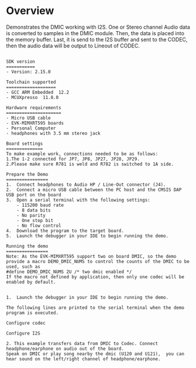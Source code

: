 Overview
========
Demonstrates the DMIC working with I2S. One or Stereo channel Audio data is converted to samples in the DMIC module.
Then, the data is placed into the memory buffer. Last, it is send to the I2S buffer and sent
to the CODEC, then the audio data will be output to Lineout of CODEC.
~~~~~~~~~~~~~~~~~~~~~~~~~~~~~~~~~~~

SDK version
===========
- Version: 2.15.0

Toolchain supported
===================
- GCC ARM Embedded  12.2
- MCUXpresso  11.8.0

Hardware requirements
=====================
- Micro USB cable
- EVK-MIMXRT595 boards
- Personal Computer
- headphones with 3.5 mm stereo jack

Board settings
==============
To make example work, connections needed to be as follows:
1.The 1-2 connected for JP7, JP8, JP27, JP28, JP29.
2.Please make sure R781 is weld and R782 is switched to 1A side.

Prepare the Demo
================
1.  Connect headphones to Audio HP / Line-Out connector (J4).
2.  Connect a micro USB cable between the PC host and the CMSIS DAP USB port on the board
3.  Open a serial terminal with the following settings:
    - 115200 baud rate
    - 8 data bits
    - No parity
    - One stop bit
    - No flow control
4.  Download the program to the target board.
5.  Launch the debugger in your IDE to begin running the demo.

Running the demo
================
Note: As the EVK-MIMXRT595 support two on board DMIC, so the demo provide a macro DEMO_DMIC_NUMS to control the counts of the DMIC to be used, such as
#define DEMO_DMIC_NUMS 2U /* two dmic enabled */
If the macro not defined by application, then only one codec will be enabled by default.


1.  Launch the debugger in your IDE to begin running the demo.

The following lines are printed to the serial terminal when the demo program is executed.

Configure codec

Configure I2S

2. This example transfers data from DMIC to Codec. Connect headphone/earphone on audio out of the board.
Speak on DMIC or play song nearby the dmic (U120 and U121),  you can hear sound on the left/right channel of headphone/earphone.
